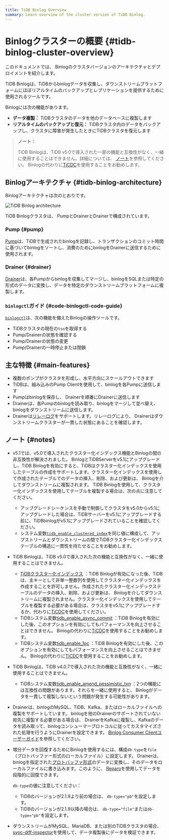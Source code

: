 ```yaml
---
title: TiDB Binlog Overview
summary: Learn overview of the cluster version of TiDB Binlog.
---
```


# Binlogクラスターの概要 {#tidb-binlog-cluster-overview}

このドキュメントでは、 Binlogのクラスタバージョンのアーキテクチャとデプロイメントを紹介します。

TiDB Binlogは、TiDBからbinlogデータを収集し、ダウンストリームプラットフォームにほぼリアルタイムのバックアップとレプリケーションを提供するために使用されるツールです。

Binlogには次の機能があります。

-   **データ複製：** TiDBクラスタのデータを他のデータベースに複製します
-   **リアルタイムのバックアップと復元：** TiDBクラスタ内のデータをバックアップし、クラスタに障害が発生したときにTiDBクラスタを復元します

> **ノート：**
>
> TiDB Binlogは、TiDB v5.0で導入された一部の機能と互換性がなく、一緒に使用することはできません。詳細については、 [ノート](#notes)を参照してください。 Binlogの代わりに[TiCDC](/ticdc/ticdc-overview.md)を使用することをお勧めします。

## Binlogアーキテクチャ {#tidb-binlog-architecture}

Binlogアーキテクチャは次のとおりです。

![TiDB Binlog architecture](/media/tidb-binlog-cluster-architecture.png)

TiDB Binlogクラスタは、 PumpとDrainerとDrainerで構成されています。

### Pump {#pump}

[Pump](https://github.com/pingcap/tidb-binlog/blob/master/pump)は、TiDBで生成されたbinlogを記録し、トランザクションのコミット時間に基づいてbinlogをソートし、消費のためにbinlogをDrainerに送信するために使用されます。

### Drainer {#drainer}

[Drainer](https://github.com/pingcap/tidb-binlog/tree/master/drainer)は、各Pumpからbinlogを収集してマージし、binlogをSQLまたは特定の形式のデータに変換し、データを特定のダウンストリームプラットフォームに複製します。

### <code>binlogctl</code>ガイド {#code-binlogctl-code-guide}

[`binlogctl`](https://github.com/pingcap/tidb-binlog/tree/master/binlogctl)は、次の機能を備えたBinlogの操作ツールです。

-   TiDBクラスタの現在の`tso`を取得する
-   Pump/Drainerの状態を確認する
-   Pump/Drainerの状態の変更
-   Pump/Drainerの一時停止または閉鎖

## 主な特徴 {#main-features}

-   複数のポンプがクラスタを形成し、水平方向にスケールアウトできます
-   TiDBは、組み込みのPump Clientを使用して、binlogを各Pumpに送信します
-   Pumpはbinlogを保存し、 Drainerを順番にDrainerに送信します
-   Drainerは、各Pumpのbinlogを読み取り、binlogをマージして並べ替え、binlogをダウンストリームに送信します。
-   Drainerは[リレーログ](/tidb-binlog/tidb-binlog-relay-log.md)をサポートします。リレーログにより、 Drainerはダウンストリームクラスターが一貫した状態にあることを確認します。

## ノート {#notes}

-   v5.1では、v5.0で導入されたクラスター化インデックス機能とBinlogの間の非互換性が解決されました。 BinlogとTiDBServerをv5.1にアップグレードし、TiDB Binlogを有効にすると、TiDBはクラスター化インデックスを使用したテーブルの作成をサポートします。クラスター化インデックスを使用して作成されたテーブルでのデータの挿入、削除、および更新は、 Binlogを介してダウンストリームに複製されます。 TiDB Binlogを使用して、クラスター化インデックスを使用してテーブルを複製する場合は、次の点に注意してください。

    -   アップグレードシーケンスを手動で制御してクラスタをv5.0からv5.1にアップグレードした場合は、TiDBサーバーをv5.1にアップグレードする前に、TiDBbinlogがv5.1にアップグレードされていることを確認してください。
    -   システム変数[`tidb_enable_clustered_index`](/system-variables.md#tidb_enable_clustered_index-new-in-v50)を同じ値に構成して、アップストリームとダウンストリームの間でTiDBクラスター化インデックステーブルの構造に一貫性を持たせることをお勧めします。

-   TiDB Binlogは、TiDB v5.0で導入された次の機能と互換性がなく、一緒に使用することはできません。

    -   [TiDBクラスター化インデックス](/clustered-indexes.md#limitations) ：TiDB Binlogが有効になった後、TiDBは、主キーとして非単一整数列を使用してクラスター化インデックスを作成することを許可しません。作成されたクラスター化インデックステーブルのデータの挿入、削除、および更新は、 Binlogを介してダウンストリームに複製されません。クラスター化インデックスを使用してテーブルを複製する必要がある場合は、クラスタをv5.1にアップグレードするか、代わりに[TiCDC](/ticdc/ticdc-overview.md)を使用してください。
    -   TiDBシステム変数[tidb_enable_async_commit](/system-variables.md#tidb_enable_async_commit-new-in-v50) ：TiDB Binlogを有効にした後、このオプションを有効にしてもパフォーマンスを向上させることはできません。 Binlogの代わりに[TiCDC](/ticdc/ticdc-overview.md)を使用することをお勧めします。
    -   TiDBシステム変数[tidb_enable_1pc](/system-variables.md#tidb_enable_1pc-new-in-v50) ：TiDB Binlogを有効にした後、このオプションを有効にしてもパフォーマンスを向上させることはできません。 Binlogの代わりに[TiCDC](/ticdc/ticdc-overview.md)を使用することをお勧めします。

-   TiDB Binlogは、TiDB v4.0.7で導入された次の機能と互換性がなく、一緒に使用することはできません。

    -   TiDBシステム変数[tidb_enable_amend_pessimistic_txn](/system-variables.md#tidb_enable_amend_pessimistic_txn-new-in-v407) ：2つの機能には互換性の問題があります。それらを一緒に使用すると、 Binlogがデータを一貫して複製しないという問題が発生する可能性があります。

-   Drainerは、binlogのMySQL、TiDB、Kafka、またはローカルファイルへの複製をサポートしています。 binlogを他のDrainerのサポートされていない宛先に複製する必要がある場合は、 DrainerをKafkaに複製し、Kafkaのデータを読み取って、binlogコンシューマープロトコルに従ってカスタマイズされた処理を行うようにDrainerを設定できます。 [Binlog Consumer Clientユーザーガイド](/tidb-binlog/binlog-consumer-client.md)を参照してください。

-   増分データを回復するためにBinlogを使用するには、構成`db-type`を`file` （プロトバッファー形式のローカルファイル）に設定します。 Drainerは、binlogを指定された[プロトバッファ形式](https://github.com/pingcap/tidb-binlog/blob/master/proto/pb_binlog.proto)のデータに変換し、そのデータをローカルファイルに書き込みます。このように、 [Reparo](/tidb-binlog/tidb-binlog-reparo.md)を使用してデータを段階的に回復できます。

    `db-type`の値に注意してください：

    -   TiDBのバージョンが2.1.9より前の場合は、 `db-type="pb"`を設定します。
    -   TiDBのバージョンが2.1.9以降の場合は、 `db-type="file"`または`db-type="pb"`を設定します。

-   ダウンストリームがMySQL、MariaDB、または別のTiDBクラスタの場合、 [sync-diff-inspector](/sync-diff-inspector/sync-diff-inspector-overview.md)を使用して、データ複製後にデータを検証できます。
